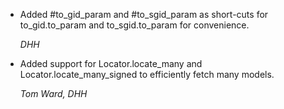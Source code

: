 *   Added #to_gid_param and #to_sgid_param as short-cuts for to_gid.to_param and to_sgid.to_param for convenience.

    *DHH*

*   Added support for Locator.locate_many and Locator.locate_many_signed to efficiently fetch many models.

    *Tom Ward, DHH*

